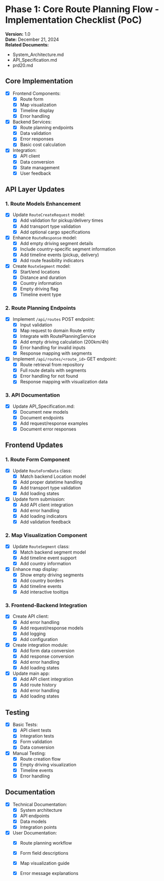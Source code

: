 # Phase 1: Core Route Planning Flow - Implementation Checklist (PoC)

**Version:** 1.0  
**Date:** December 21, 2024  
**Related Documents:**
- System_Architecture.md
- API_Specification.md
- prd20.md

## Core Implementation
- [x] Frontend Components:
  - [x] Route form
  - [x] Map visualization
  - [x] Timeline display
  - [x] Error handling

- [x] Backend Services:
  - [x] Route planning endpoints
  - [x] Data validation
  - [x] Error responses
  - [x] Basic cost calculation

- [x] Integration:
  - [x] API client
  - [x] Data conversion
  - [x] State management
  - [x] User feedback

## API Layer Updates

### 1. Route Models Enhancement
- [x] Update `RouteCreateRequest` model:
  - [x] Add validation for pickup/delivery times
  - [x] Add transport type validation
  - [x] Add optional cargo specifications

- [x] Enhance `RouteResponse` model:
  - [x] Add empty driving segment details
  - [x] Include country-specific segment information
  - [x] Add timeline events (pickup, delivery)
  - [x] Add route feasibility indicators

- [x] Create `RouteSegment` model:
  - [x] Start/end locations
  - [x] Distance and duration
  - [x] Country information
  - [x] Empty driving flag
  - [x] Timeline event type

### 2. Route Planning Endpoints
- [x] Implement `/api/routes` POST endpoint:
  - [x] Input validation
  - [x] Map request to domain Route entity
  - [x] Integrate with RoutePlanningService
  - [x] Add empty driving calculation (200km/4h)
  - [x] Error handling for invalid inputs
  - [x] Response mapping with segments

- [x] Implement `/api/routes/<route_id>` GET endpoint:
  - [x] Route retrieval from repository
  - [x] Full route details with segments
  - [x] Error handling for not found
  - [x] Response mapping with visualization data

### 3. API Documentation
- [x] Update API_Specification.md:
  - [x] Document new models
  - [x] Document endpoints
  - [x] Add request/response examples
  - [x] Document error responses

## Frontend Updates

### 1. Route Form Component
- [x] Update `RouteFormData` class:
  - [x] Match backend Location model
  - [x] Add proper datetime handling
  - [x] Add transport type validation
  - [x] Add loading states

- [x] Update form submission:
  - [x] Add API client integration
  - [x] Add error handling
  - [x] Add loading indicators
  - [x] Add validation feedback

### 2. Map Visualization Component
- [x] Update `RouteSegment` class:
  - [x] Match backend segment model
  - [x] Add timeline event support
  - [x] Add country information

- [x] Enhance map display:
  - [x] Show empty driving segments
  - [x] Add country borders
  - [x] Add timeline events
  - [x] Add interactive tooltips

### 3. Frontend-Backend Integration
- [x] Create API client:
  - [x] Add error handling
  - [x] Add request/response models
  - [x] Add logging
  - [x] Add configuration

- [x] Create integration module:
  - [x] Add form data conversion
  - [x] Add response conversion
  - [x] Add error handling
  - [x] Add loading states

- [x] Update main app:
  - [x] Add API client integration
  - [x] Add route history
  - [x] Add error handling
  - [x] Add loading states

## Testing
- [x] Basic Tests:
  - [x] API client tests
  - [x] Integration tests
  - [x] Form validation
  - [x] Data conversion

- [x] Manual Testing:
  - [x] Route creation flow
  - [x] Empty driving visualization
  - [x] Timeline events
  - [x] Error handling

## Documentation
- [x] Technical Documentation:
  - [x] System architecture
  - [x] API endpoints
  - [x] Data models
  - [x] Integration points

- [x] User Documentation:
  - [x] Route planning workflow
  - [x] Form field descriptions
  - [x] Map visualization guide
  - [x] Error message explanations

